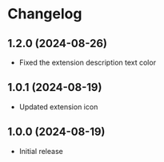 # Changelog

## 1.2.0 (2024-08-26)

- Fixed the extension description text color

## 1.0.1 (2024-08-19)

- Updated extension icon

## 1.0.0 (2024-08-19)

- Initial release
